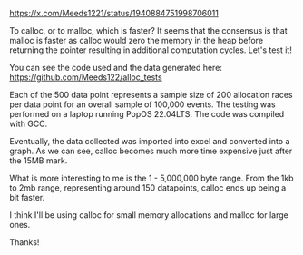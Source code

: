 https://x.com/Meeds1221/status/1940884751998706011

To calloc, or to malloc, which is faster? It seems that the consensus is that malloc is faster as calloc would zero the memory in the heap before returning the pointer resulting in additional computation cycles. Let's test it! 

You can see the code used and the data generated here:  https://github.com/Meeds122/alloc_tests

Each of the 500 data point represents a sample size of 200 allocation races per data point for an overall sample of 100,000 events. The testing was performed on a laptop running PopOS 22.04LTS. The code was compiled with GCC. 

Eventually, the data collected was imported into excel and converted into a graph. As we can see, calloc becomes much more time expensive just after the 15MB mark. 

What is more interesting to me is the 1 - 5,000,000 byte range. From the 1kb to 2mb range, representing around 150 datapoints, calloc ends up being a bit faster.  

I think I'll be using calloc for small memory allocations and malloc for large ones. 

Thanks!
